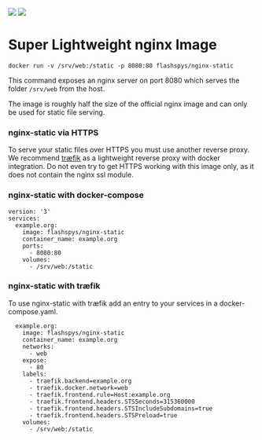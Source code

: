 [![](https://images.microbadger.com/badges/image/flashspys/nginx-static.svg)](https://microbadger.com/images/flashspys/nginx-static "Get your own image badge on microbadger.com") ![](https://img.shields.io/docker/pulls/flashspys/nginx-static.svg)

# Super Lightweight nginx Image

`docker run -v /srv/web:/static -p 8080:80 flashspys/nginx-static`

This command exposes an nginx server on port 8080 which serves the folder `/srv/web` from the host.

The image is roughly half the size of the official nginx image and can only be used for static file serving.

### nginx-static via HTTPS

To serve your static files over HTTPS you must use another reverse proxy. We recommend [træfik](https://traefik.io/) as a lightweight reverse proxy with docker integration. Do not even try to get HTTPS working with this image only, as it does not contain the nginx ssl module.

### nginx-static with docker-compose

```
version: '3'
services:
  example.org:
    image: flashspys/nginx-static
    container_name: example.org
    ports:
      - 8080:80
    volumes: 
      - /srv/web:/static
```


### nginx-static with træfik

To use nginx-static with træfik add an entry to your services in a docker-compose.yaml.

```
  example.org:
    image: flashspys/nginx-static
    container_name: example.org
    networks:
      - web
    expose:
      - 80
    labels:
      - traefik.backend=example.org
      - traefik.docker.network=web
      - traefik.frontend.rule=Host:example.org
      - traefik.frontend.headers.STSSeconds=315360000
      - traefik.frontend.headers.STSIncludeSubdomains=true
      - traefik.frontend.headers.STSPreload=true
    volumes: 
      - /srv/web:/static
```
